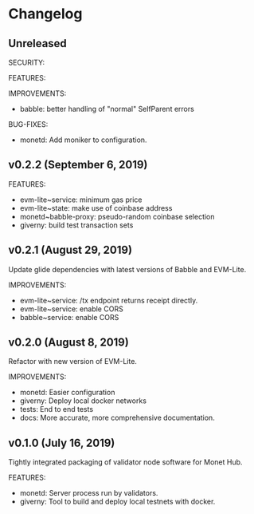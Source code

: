 
# Changelog

## Unreleased

SECURITY:

FEATURES:

IMPROVEMENTS:

- babble: better handling of "normal" SelfParent errors

BUG-FIXES: 

- monetd: Add moniker to configuration.

## v0.2.2 (September 6, 2019)

FEATURES:

- evm-lite~service: minimum gas price
- evm-lite~state: make use of coinbase address
- monetd~babble-proxy: pseudo-random coinbase selection
- giverny: build test transaction sets

## v0.2.1 (August 29, 2019)

Update glide dependencies with latest versions of Babble and EVM-Lite.

IMPROVEMENTS:

* evm-lite~service: /tx endpoint returns receipt directly.
* evm-lite~service: enable CORS
* babble~service: enable CORS

## v0.2.0 (August 8, 2019)

Refactor with new version of EVM-Lite.

IMPROVEMENTS:

* monetd: Easier configuration
* giverny: Deploy local docker networks
* tests: End to end tests
* docs: More accurate, more comprehensive documentation. 

## v0.1.0 (July 16, 2019)

Tightly integrated packaging of validator node software for Monet Hub.

FEATURES:

- monetd: Server process run by validators.
- giverny: Tool to build and deploy local testnets with docker.
